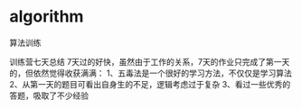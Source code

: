 # algorithm
 算法训练
 
 训练营七天总结
 7天过的好快，虽然由于工作的关系，7天的作业只完成了第一天的，但依然觉得收获满满：
 1、五毒法是一个很好的学习方法，不仅仅是学习算法
 2、从第一天的题目可看出自身生的不足，逻辑考虑过于复杂
 3、看过一些优秀的答题，吸取了不少经验
 
